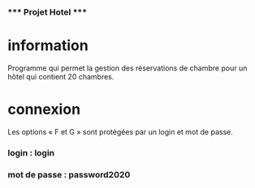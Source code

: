 ### *** Projet Hotel ***

# information
Programme qui permet la gestion des réservations de chambre pour un hôtel qui contient 20 chambres. 

# connexion
Les options « F et G » sont protégées par un login et mot de passe.

### login : login
### mot de passe : password2020


